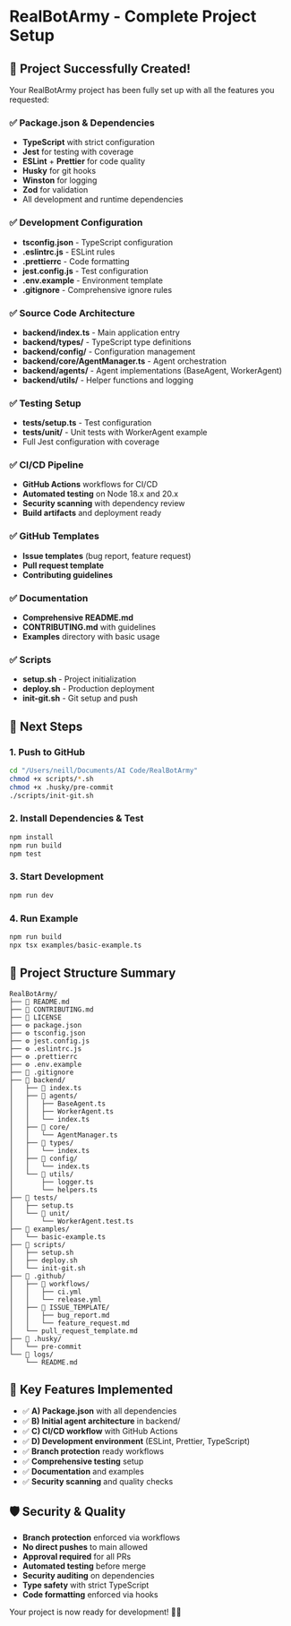 # RealBotArmy - Complete Project Setup

## 🎉 Project Successfully Created!

Your RealBotArmy project has been fully set up with all the features you requested:

### ✅ Package.json & Dependencies

- **TypeScript** with strict configuration
- **Jest** for testing with coverage
- **ESLint** + **Prettier** for code quality
- **Husky** for git hooks
- **Winston** for logging
- **Zod** for validation
- All development and runtime dependencies

### ✅ Development Configuration

- **tsconfig.json** - TypeScript configuration
- **.eslintrc.js** - ESLint rules
- **.prettierrc** - Code formatting
- **jest.config.js** - Test configuration
- **.env.example** - Environment template
- **.gitignore** - Comprehensive ignore rules

### ✅ Source Code Architecture

- **backend/index.ts** - Main application entry
- **backend/types/** - TypeScript type definitions
- **backend/config/** - Configuration management
- **backend/core/AgentManager.ts** - Agent orchestration
- **backend/agents/** - Agent implementations (BaseAgent, WorkerAgent)
- **backend/utils/** - Helper functions and logging

### ✅ Testing Setup

- **tests/setup.ts** - Test configuration
- **tests/unit/** - Unit tests with WorkerAgent example
- Full Jest configuration with coverage

### ✅ CI/CD Pipeline

- **GitHub Actions** workflows for CI/CD
- **Automated testing** on Node 18.x and 20.x
- **Security scanning** with dependency review
- **Build artifacts** and deployment ready

### ✅ GitHub Templates

- **Issue templates** (bug report, feature request)
- **Pull request template**
- **Contributing guidelines**

### ✅ Documentation

- **Comprehensive README.md**
- **CONTRIBUTING.md** with guidelines
- **Examples** directory with basic usage

### ✅ Scripts

- **setup.sh** - Project initialization
- **deploy.sh** - Production deployment
- **init-git.sh** - Git setup and push

## 🚀 Next Steps

### 1. Push to GitHub

```bash
cd "/Users/neill/Documents/AI Code/RealBotArmy"
chmod +x scripts/*.sh
chmod +x .husky/pre-commit
./scripts/init-git.sh
```

### 2. Install Dependencies & Test

```bash
npm install
npm run build
npm test
```

### 3. Start Development

```bash
npm run dev
```

### 4. Run Example

```bash
npm run build
npx tsx examples/basic-example.ts
```

## 📁 Project Structure Summary

```
RealBotArmy/
├── 📝 README.md
├── 📝 CONTRIBUTING.md
├── 📝 LICENSE
├── ⚙️ package.json
├── ⚙️ tsconfig.json
├── ⚙️ jest.config.js
├── ⚙️ .eslintrc.js
├── ⚙️ .prettierrc
├── ⚙️ .env.example
├── 🚫 .gitignore
├── 📂 backend/
│   ├── 🎯 index.ts
│   ├── 📂 agents/
│   │   ├── BaseAgent.ts
│   │   ├── WorkerAgent.ts
│   │   └── index.ts
│   ├── 📂 core/
│   │   └── AgentManager.ts
│   ├── 📂 types/
│   │   └── index.ts
│   ├── 📂 config/
│   │   └── index.ts
│   └── 📂 utils/
│       ├── logger.ts
│       └── helpers.ts
├── 📂 tests/
│   ├── setup.ts
│   └── 📂 unit/
│       └── WorkerAgent.test.ts
├── 📂 examples/
│   └── basic-example.ts
├── 📂 scripts/
│   ├── setup.sh
│   ├── deploy.sh
│   └── init-git.sh
├── 📂 .github/
│   ├── 📂 workflows/
│   │   ├── ci.yml
│   │   └── release.yml
│   ├── 📂 ISSUE_TEMPLATE/
│   │   ├── bug_report.md
│   │   └── feature_request.md
│   └── pull_request_template.md
├── 📂 .husky/
│   └── pre-commit
└── 📂 logs/
    └── README.md
```

## 🔧 Key Features Implemented

- ✅ **A) Package.json** with all dependencies
- ✅ **B) Initial agent architecture** in backend/
- ✅ **C) CI/CD workflow** with GitHub Actions
- ✅ **D) Development environment** (ESLint, Prettier, TypeScript)
- ✅ **Branch protection** ready workflows
- ✅ **Comprehensive testing** setup
- ✅ **Documentation** and examples
- ✅ **Security scanning** and quality checks

## 🛡️ Security & Quality

- **Branch protection** enforced via workflows
- **No direct pushes** to main allowed
- **Approval required** for all PRs
- **Automated testing** before merge
- **Security auditing** on dependencies
- **Type safety** with strict TypeScript
- **Code formatting** enforced via hooks

Your project is now ready for development! 🚀🤖
